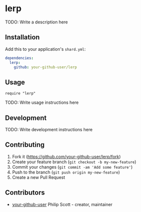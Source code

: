 # lerp

TODO: Write a description here

## Installation

Add this to your application's `shard.yml`:

```yaml
dependencies:
  lerp:
    github: your-github-user/lerp
```

## Usage

```crystal
require "lerp"
```

TODO: Write usage instructions here

## Development

TODO: Write development instructions here

## Contributing

1. Fork it (<https://github.com/your-github-user/lerp/fork>)
2. Create your feature branch (`git checkout -b my-new-feature`)
3. Commit your changes (`git commit -am 'Add some feature'`)
4. Push to the branch (`git push origin my-new-feature`)
5. Create a new Pull Request

## Contributors

- [your-github-user](https://github.com/your-github-user) Philip Scott - creator, maintainer
